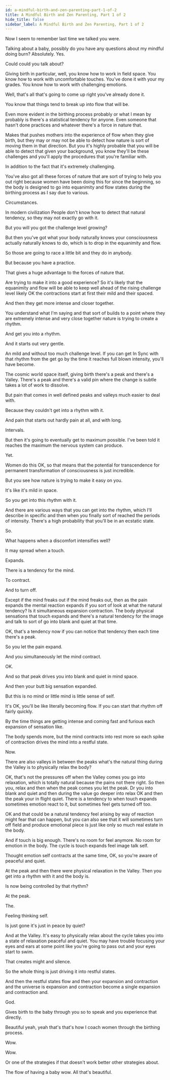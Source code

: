```yaml
---
id: a-mindful-birth-and-zen-parenting-part-1-of-2
title: A Mindful Birth and Zen Parenting, Part 1 of 2
hide_title: false
sidebar_label: A Mindful Birth and Zen Parenting, Part 1 of 2
---
```

Now I seem to remember last time we talked you were.

Talking about a baby, possibly do you have any questions about my mindful doing burn? Absolutely. Yes.

Could could you talk about?

Giving birth in particular, well, you know how to work in field space. You know how to work with uncomfortable touches. You've done it with your my grades. You know how to work with challenging emotions.

Well, that's all that's going to come up right you've already done it.

You know that things tend to break up into flow that will be.

Even more evident in the birthing process probably or what I mean by probably is there's a statistical tendency for anyone. Even someone that hasn't done practices and whatever there's a force in nature that.

Makes that pushes mothers into the experience of flow when they give birth, but they may or may not be able to detect how nature is sort of moving them in that direction. But you it's highly probable that you will be able to detect that given your background, you know they'll be these challenges and you'll apply the procedures that you're familiar with.

In addition to the fact that it's extremely challenging.

You've also got all these forces of nature that are sort of trying to help you out right because women have been doing this for since the beginning, so the body is designed to go into equanimity and flow states during the birthing process as I say due to various.

Circumstances.

In modern civilization People don't know how to detect that natural tendency, so they may not exactly go with it.

But you will you got the challenge level growing?

But then you've got what your body naturally knows your consciousness actually naturally knows to do, which is to drop in the equanimity and flow.

So those are going to race a little bit and they do in anybody.

But because you have a practice.

That gives a huge advantage to the forces of nature that.

Are trying to make it into a good experience? So it's likely that the equanimity and flow will be able to keep well ahead of the rising challenge level likely OK the contractions start at first their mild and their spaced.

And then they get more intense and closer together.

You understand what I'm saying and that sort of builds to a point where they are extremely intense and very close together nature is trying to create a rhythm.

And get you into a rhythm.

And it starts out very gentle.

An mild and without too much challenge level. If you can get In Sync with that rhythm from the get go by the time it reaches full blown intensity, you'll have become.

The cosmic world space itself, giving birth there's a peak and there's a Valley. There's a peak and there's a valid pin where the change is subtle takes a lot of work to dissolve.

But pain that comes in well defined peaks and valleys much easier to deal with.

Because they couldn't get into a rhythm with it.

And pain that starts out hardly pain at all, and with long.

Intervals.

But then it's going to eventually get to maximum possible. I've been told it reaches the maximum the nervous system can produce.

Yet.

Women do this OK, so that means that the potential for transcendence for permanent transformation of consciousness is just incredible.

But you see how nature is trying to make it easy on you.

It's like it's mild in space.

So you get into this rhythm with it.

And there are various ways that you can get into the rhythm, which I'll describe in specific and then when you finally sort of reached the periods of intensity. There's a high probability that you'll be in an ecstatic state.

So.

What happens when a discomfort intensifies well?

It may spread when a touch.

Expands.

There is a tendency for the mind.

To contract.

And to turn off.

Except if the mind freaks out if the mind freaks out, then as the pain expands the mental reaction expands if you sort of look at what the natural tendency? Is it simultaneous expansion contraction. The body physical sensations that touch expands and there's a natural tendency for the image and talk to sort of go into blank and quiet at that time.

OK, that's a tendency now if you can notice that tendency then each time there's a peak.

So you let the pain expand.

And you simultaneously let the mind contract.

OK.

And so that peak drives you into blank and quiet in mind space.

And then your butt big sensation expanded.

But this is no mind or little mind is little sense of self.

It's OK, you'll be like literally becoming flow. If you can start that rhythm off fairly quickly.

By the time things are getting intense and coming fast and furious each expansion of sensation like.

The body spends more, but the mind contracts into rest more so each spike of contraction drives the mind into a restful state.

Now.

There are also valleys in between the peaks what's the natural thing during the Valley is to physically relax the body?

OK, that's not the pressures off when the Valley comes you go into relaxation, which is totally natural because the pains not there right. So then you, relax and then when the peak comes you let the peak. Dr you into blank and quiet and then during the value go deeper into relax OK and then the peak your in flight quiet. There is a tendency to when touch expands sometimes emotion react to it, but sometimes feel gets turned off too.

OK and that could be a natural tendency feel arising by way of reaction might fear that can happen, but you can also see that it will sometimes turn off field and produce emotional piece is just like only so much real estate in the body.

And if touch is big enough. There's no room for feel anymore. No room for emotion in the body. The cycle is touch expands feel image talk self.

Thought emotion self contracts at the same time, OK, so you're aware of peaceful and quiet.

At the peak and then there were physical relaxation in the Valley. Then you get into a rhythm with it and the body is.

Is now being controlled by that rhythm?

At the peak.

The.

Feeling thinking self.

Is just gone it's just in peace by quiet?

And at the Valley. It's easy to physically relax about the cycle takes you into a state of relaxation peaceful and quiet. You may have trouble focusing your eyes and ears at some point like you're going to pass out and your eyes start to swim.

That creates might and silence.

So the whole thing is just driving it into restful states.

And then the restful states flow and then your expansion and contraction and the universe is expansion and contraction become a single expansion and contraction and.

God.

Gives birth to the baby through you so to speak and you experience that directly.

Beautiful yeah, yeah that's that's how I coach women through the birthing process.

Wow.

Wow.

Or one of the strategies if that doesn't work better other strategies about.

The flow of having a baby wow. All that's beautiful.



